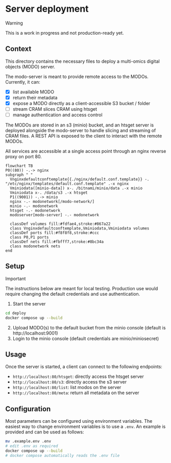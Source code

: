 # Server deployment

> [!WARNING]
> This is a work in progress and not production-ready yet.

## Context

This directory contains the necessary files to deploy a multi-omics digital objects (MODO) server.

The modo-server is meant to provide remote access to the MODOs. Currently, it can:

* [x] list available MODO
* [x] return their metadata
* [x] expose a MODO directly as a client-accessible S3 bucket / folder
* [ ] stream CRAM slices CRAM using htsget
* [ ] manage authentication and access control

The MODOs are stored in an s3 (minio) bucket, and an htsget server is deployed alongside the modo-server to handle slicing and streaming of CRAM files. A REST API is exposed to the client to interact with the remote MODOs.

All services are accessible at a single access point through an nginx reverse proxy on port 80.


```mermaid
flowchart TB
P0((80)) -.-> nginx
subgraph " "
  Vnginxdefaultconftemplate{{./nginx/default.conf.template}} -. "/etc/nginx/templates/default.conf.template" .-x nginx
  Vminiodata([minio-data]) x-. /bitnami/minio/data .-x minio
  Vminiodata x-. /data/s3 .-x htsget
  P1((9001)) -.-> minio
  nginx -.- modonetwork[/modo-network/]
  minio -.- modonetwork
  htsget -.- modonetwork
  modoserver[modo-server] -.- modonetwork

  classDef volumes fill:#fdfae4,stroke:#867a22
  class Vnginxdefaultconftemplate,Vminiodata,Vminiodata volumes
  classDef ports fill:#f8f8f8,stroke:#ccc
  class P0,P1 ports
  classDef nets fill:#fbfff7,stroke:#8bc34a
  class modonetwork nets
end

```

## Setup

> [!IMPORTANT]
> The instructions below are meant for local testing.
> Production use would require changing the default
> credentials and use authentication.

1. Start the server
```sh
cd deploy
docker compose up --build
```
2. Upload MODO(s) to the default bucket from the minio console (default is http://localhost:9001)
3. Login to the minio console (default credentials are minio/miniosecret)

## Usage

Once the server is started, a client can connect to the following endpoints:
* `http://localhost:80/htsget`: directly access the htsget server
* `http://localhost:80/s3`: directly access the s3 server
* `http://localhost:80/list`: list modos on the server
* `http://localhost:80/meta`: return all metadata on the server

## Configuration

Most parameters can be configured using environment variables.
The easiest way to change environment variables is to use a `.env`. An example is provided and can be used as follows:

```sh
mv .example.env .env
# edit .env as required
docker compose up --build
# docker compose automatically reads the .env file
```
